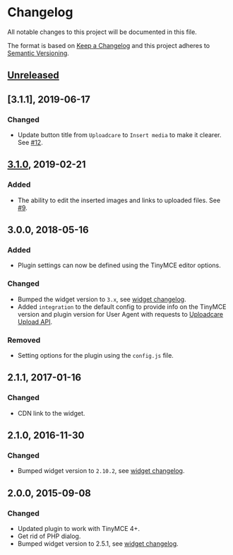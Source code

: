 # Changelog

All notable changes to this project will be documented in this file.

The format is based on [Keep a Changelog](http://keepachangelog.com/en/1.0.0/)
and this project adheres to [Semantic Versioning](http://semver.org/spec/v2.0.0.html).

## [Unreleased]

[Unreleased]: https://github.com/uploadcare/uploadcare-tinymce/compare/v3.1.0...HEAD

## [3.1.1], 2019-06-17

### Changed

* Update button title from `Uploadcare` to `Insert media` to make it clearer.
  See [#12][github-pr-12].

[github-pr-12]: https://github.com/uploadcare/uploadcare-tinymce/pull/12

## [3.1.0], 2019-02-21

### Added

* The ability to edit the inserted images
  and links to uploaded files. See [#9][github-pr-9].

[3.1.0]: https://github.com/uploadcare/uploadcare-tinymce/compare/v3.0.0...v3.1.0
[github-pr-9]: https://github.com/uploadcare/uploadcare-tinymce/pull/9

## 3.0.0, 2018-05-16

### Added

* Plugin settings can now be defined using the TinyMCE editor options.

### Changed

* Bumped the widget version to `3.x`, see [widget changelog][widget-changelog].
* Added `integration` to the default config to provide info
  on the TinyMCE version and plugin version for User Agent with requests
  to [Uploadcare Upload API](https://uploadcare.com/docs/api_reference/upload/).

### Removed

* Setting options for the plugin using the `config.js` file.

## 2.1.1, 2017-01-16

### Changed

* CDN link to the widget.

## 2.1.0, 2016-11-30

### Changed

* Bumped widget version to `2.10.2`, see [widget changelog][widget-changelog].

## 2.0.0, 2015-09-08

### Changed

* Updated plugin to work with TinyMCE 4+.
* Get rid of PHP dialog.
* Bumped widget version to 2.5.1, see [widget changelog][widget-changelog].

[widget-changelog]: https://github.com/uploadcare/uploadcare-widget/blob/master/HISTORY.markdown

